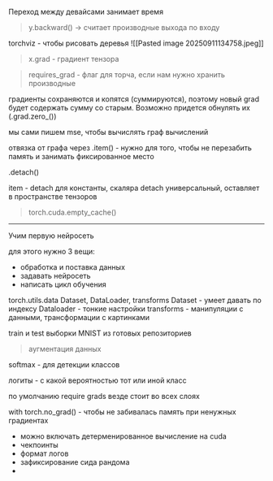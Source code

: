 Переход между девайсами занимает время

> y.backward() -> считает производные выхода по входу

torchviz - чтобы рисовать деревья
![[Pasted image 20250911134758.jpeg]]

> x.grad - градиент тензора

> requires_grad - флаг для торча, если нам нужно хранить производные

градиенты сохраняются и копятся (суммируются), поэтому новый grad будет содержать сумму со старым. Возможно придется обнулять их (.grad.zero_())

мы сами пишем mse, чтобы вычислять граф вычислений

отвязка от графа через .item() - нужно для того, чтобы не перезабить память и занимать фиксированное место

.detach()

item - detach для константы, скаляра
detach универсальный, оставляет в пространстве тензоров

> torch.cuda.empty_cache()

***

Учим первую нейросеть

для этого нужно 3 вещи:
- обработка и поставка данных
- задавать нейросеть
- написать цикл обучения

torch.utils.data Dataset, DataLoader, transforms
Dataset - умеет давать по индексу
Dataloader - тонкие настройки
transforms - манипуляции с данными, трансформации с картинками

train и test выборки MNIST из готовых репозиториев
> аугментация данных

softmax - для детекции классов

логиты - с какой вероятностью тот или иной класс

по умолчанию require grads везде стоит во всех слоях

with torch.no_grad() - чтобы не забивалась память при ненужных градиентах

- можно включать детерменированное вычисление на cuda
- чекпоинты
- формат логов
- зафиксирование сида рандома
- 